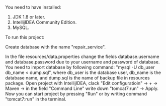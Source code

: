 You need to have installed:

1. JDK 1.8 or later.
2. IntellijIDEA Community Edition.
3. MySQL.

To run this project:

Create database with the name "repair_service".

In the file resources/data.properties change the fields database.username and database.password due to your username and password of database.
You need to import database by following command: "mysql -U db_user db_name < dump.sql", where db_user is the database user, db_name is the database name, and dump.sql is the name of backup file in resources package.
Open project with IntellijIDEA, clack "Edit configuratioin" -> + -> Maven -> in the field "Command Line" write down "tomcat7:run" -> Apply.
Now you can start project by pressing "Run" or by writing command "tomcat7:run" in the terminal.